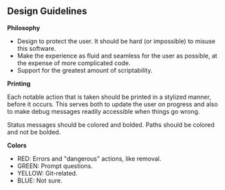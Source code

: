 ## Design Guidelines

**Philosophy**

+ Design to protect the user. It should be hard (or impossible) to misuse this software.
+ Make the experience as fluid and seamless for the user as possible, at the expense of more complicated code.
+ Support for the greatest amount of scriptability.

**Printing**

Each notable action that is taken should be printed in a stylized manner, before it occurs. This serves both to update the user on progress and also to make debug messages readily accessible when things go wrong.

Status messages should be colored and bolded.
Paths should be colored and not be bolded.

**Colors**

+ RED: Errors and "dangerous" actions, like removal.
+ GREEN: Prompt questions.
+ YELLOW: Git-related.
+ BLUE: Not sure.
